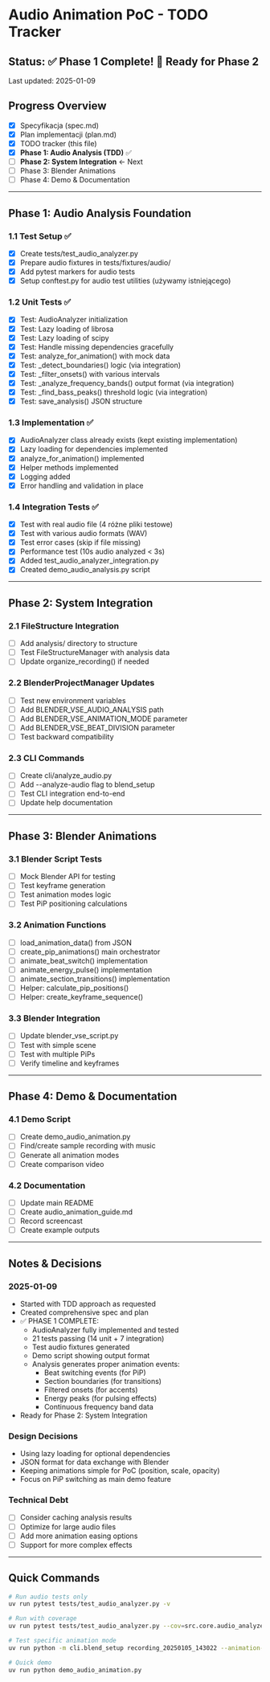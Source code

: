 # Audio Animation PoC - TODO Tracker

## Status: ✅ Phase 1 Complete! 🚀 Ready for Phase 2

Last updated: 2025-01-09

## Progress Overview

- [x] Specyfikacja (spec.md)
- [x] Plan implementacji (plan.md)  
- [x] TODO tracker (this file)
- [x] **Phase 1: Audio Analysis (TDD)** ✅
- [ ] **Phase 2: System Integration** ← Next
- [ ] Phase 3: Blender Animations
- [ ] Phase 4: Demo & Documentation

---

## Phase 1: Audio Analysis Foundation

### 1.1 Test Setup ✅
- [x] Create tests/test_audio_analyzer.py
- [x] Prepare audio fixtures in tests/fixtures/audio/
- [x] Add pytest markers for audio tests
- [x] Setup conftest.py for audio test utilities (używamy istniejącego)

### 1.2 Unit Tests ✅
- [x] Test: AudioAnalyzer initialization
- [x] Test: Lazy loading of librosa
- [x] Test: Lazy loading of scipy
- [x] Test: Handle missing dependencies gracefully
- [x] Test: analyze_for_animation() with mock data
- [x] Test: _detect_boundaries() logic (via integration)
- [x] Test: _filter_onsets() with various intervals
- [x] Test: _analyze_frequency_bands() output format (via integration)
- [x] Test: _find_bass_peaks() threshold logic (via integration)
- [x] Test: save_analysis() JSON structure

### 1.3 Implementation ✅
- [x] AudioAnalyzer class already exists (kept existing implementation)
- [x] Lazy loading for dependencies implemented
- [x] analyze_for_animation() implemented
- [x] Helper methods implemented
- [x] Logging added
- [x] Error handling and validation in place

### 1.4 Integration Tests ✅
- [x] Test with real audio file (4 różne pliki testowe)
- [x] Test with various audio formats (WAV)
- [x] Test error cases (skip if file missing)
- [x] Performance test (10s audio analyzed < 3s)
- [x] Added test_audio_analyzer_integration.py
- [x] Created demo_audio_analysis.py script

---

## Phase 2: System Integration

### 2.1 FileStructure Integration
- [ ] Add analysis/ directory to structure
- [ ] Test FileStructureManager with analysis data
- [ ] Update organize_recording() if needed

### 2.2 BlenderProjectManager Updates
- [ ] Test new environment variables
- [ ] Add BLENDER_VSE_AUDIO_ANALYSIS path
- [ ] Add BLENDER_VSE_ANIMATION_MODE parameter
- [ ] Add BLENDER_VSE_BEAT_DIVISION parameter
- [ ] Test backward compatibility

### 2.3 CLI Commands
- [ ] Create cli/analyze_audio.py
- [ ] Add --analyze-audio flag to blend_setup
- [ ] Test CLI integration end-to-end
- [ ] Update help documentation

---

## Phase 3: Blender Animations

### 3.1 Blender Script Tests
- [ ] Mock Blender API for testing
- [ ] Test keyframe generation
- [ ] Test animation modes logic
- [ ] Test PiP positioning calculations

### 3.2 Animation Functions
- [ ] load_animation_data() from JSON
- [ ] create_pip_animations() main orchestrator
- [ ] animate_beat_switch() implementation
- [ ] animate_energy_pulse() implementation
- [ ] animate_section_transitions() implementation
- [ ] Helper: calculate_pip_positions()
- [ ] Helper: create_keyframe_sequence()

### 3.3 Blender Integration
- [ ] Update blender_vse_script.py
- [ ] Test with simple scene
- [ ] Test with multiple PiPs
- [ ] Verify timeline and keyframes

---

## Phase 4: Demo & Documentation

### 4.1 Demo Script
- [ ] Create demo_audio_animation.py
- [ ] Find/create sample recording with music
- [ ] Generate all animation modes
- [ ] Create comparison video

### 4.2 Documentation
- [ ] Update main README
- [ ] Create audio_animation_guide.md
- [ ] Record screencast
- [ ] Create example outputs

---

## Notes & Decisions

### 2025-01-09
- Started with TDD approach as requested
- Created comprehensive spec and plan
- ✅ PHASE 1 COMPLETE:
  - AudioAnalyzer fully implemented and tested
  - 21 tests passing (14 unit + 7 integration)
  - Test audio fixtures generated
  - Demo script showing output format
  - Analysis generates proper animation events:
    * Beat switching events (for PiP)
    * Section boundaries (for transitions)
    * Filtered onsets (for accents)
    * Energy peaks (for pulsing effects)
    * Continuous frequency band data
- Ready for Phase 2: System Integration

### Design Decisions
- Using lazy loading for optional dependencies
- JSON format for data exchange with Blender
- Keeping animations simple for PoC (position, scale, opacity)
- Focus on PiP switching as main demo feature

### Technical Debt
- [ ] Consider caching analysis results
- [ ] Optimize for large audio files
- [ ] Add more animation easing options
- [ ] Support for more complex effects

---

## Quick Commands

```bash
# Run audio tests only
uv run pytest tests/test_audio_analyzer.py -v

# Run with coverage
uv run pytest tests/test_audio_analyzer.py --cov=src.core.audio_analyzer

# Test specific animation mode
uv run python -m cli.blend_setup recording_20250105_143022 --animation-mode beat-switch

# Quick demo
uv run python demo_audio_animation.py
```